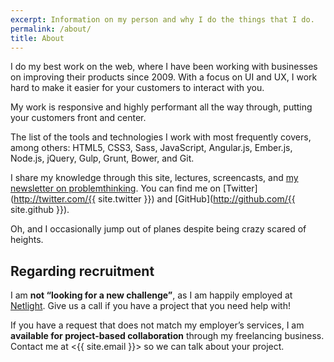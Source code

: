 ```yaml
---
excerpt: Information on my person and why I do the things that I do.
permalink: /about/
title: About
---
```

I do my best work on the web, where I have been working with businesses on improving their products since 2009. With a focus on UI and UX, I work hard to make it easier for your customers to interact with you.

My work is responsive and highly performant all the way through, putting your customers front and center.

The list of the tools and technologies I work with most frequently covers, among others: HTML5, CSS3, Sass, JavaScript, Angular.js, Ember.js, Node.js, jQuery, Gulp, Grunt, Bower, and Git.

I share my knowledge through this site, lectures, screencasts, and [my newsletter on problemthinking](http://problemthinking.org/). You can find me on [Twitter](http://twitter.com/{{ site.twitter }}) and [GitHub](http://github.com/{{ site.github }}).

Oh, and I occasionally jump out of planes despite being crazy scared of heights.

## Regarding recruitment

I am **not “looking for a new challenge”**, as I am happily employed at [Netlight](http://netlight.com/). Give us a call if you have a project that you need help with!

If you have a request that does not match my employer’s services, I am **available for project-based collaboration** through my freelancing business. Contact me at <{{ site.email }}> so we can talk about your project.
